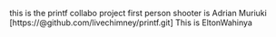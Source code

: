 this is the printf collabo project
first person shooter is Adrian Muriuki [https://@github.com/livechimney/printf.git]
This is EltonWahinya




 
